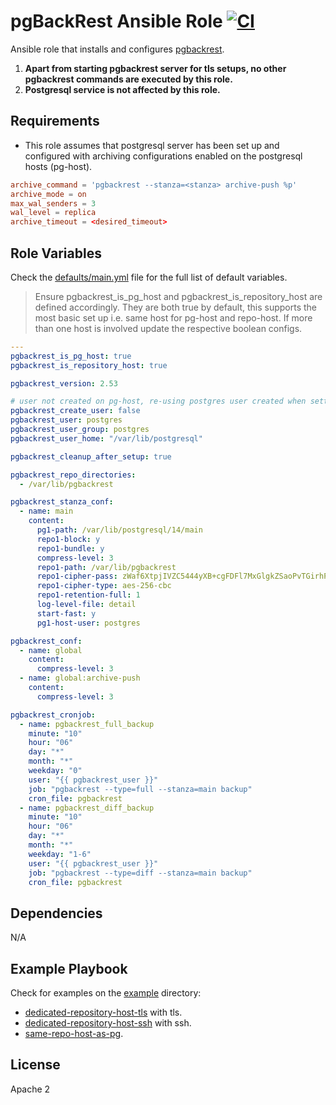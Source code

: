 pgBackRest Ansible Role [![CI](https://github.com/onaio/ansible-pgbackrest/actions/workflows/ci.yml/badge.svg)](https://github.com/onaio/ansible-pgbackrest/actions/workflows/ci.yml)
=========

Ansible role that installs and configures [pgbackrest](https://pgbackrest.org/).

1. **Apart from starting pgbackrest server for tls setups, no other pgbackrest commands are executed by this role.**
2. **Postgresql service is not affected by this role.**

Requirements
------------

- This role assumes that postgresql server has been set up and configured with archiving configurations enabled on the postgresql hosts (pg-host).
````conf
archive_command = 'pgbackrest --stanza=<stanza> archive-push %p'
archive_mode = on
max_wal_senders = 3
wal_level = replica
archive_timeout = <desired_timeout>
````

Role Variables
--------------

Check the [defaults/main.yml](./defaults/main.yml) file for the full list of default variables.
> Ensure pgbackrest_is_pg_host and pgbackrest_is_repository_host are defined accordingly. 
> They are both true by default, this supports the most basic set up i.e. same host for pg-host and repo-host. If more than one host is involved update the respective boolean configs.
````yaml
---
pgbackrest_is_pg_host: true
pgbackrest_is_repository_host: true

pgbackrest_version: 2.53

# user not created on pg-host, re-using postgres user created when setting up postgresql service
pgbackrest_create_user: false
pgbackrest_user: postgres
pgbackrest_user_group: postgres
pgbackrest_user_home: "/var/lib/postgresql"

pgbackrest_cleanup_after_setup: true

pgbackrest_repo_directories:
  - /var/lib/pgbackrest

pgbackrest_stanza_conf:
  - name: main
    content:
      pg1-path: /var/lib/postgresql/14/main
      repo1-block: y
      repo1-bundle: y
      compress-level: 3
      repo1-path: /var/lib/pgbackrest
      repo1-cipher-pass: zWaf6XtpjIVZC5444yXB+cgFDFl7MxGlgkZSaoPvTGirhPygu4jOKOXf9LO4vjfO
      repo1-cipher-type: aes-256-cbc
      repo1-retention-full: 1
      log-level-file: detail
      start-fast: y
      pg1-host-user: postgres

pgbackrest_conf:
  - name: global
    content:
      compress-level: 3
  - name: global:archive-push
    content:
      compress-level: 3

pgbackrest_cronjob:
  - name: pgbackrest_full_backup
    minute: "10"
    hour: "06"
    day: "*"
    month: "*"
    weekday: "0"
    user: "{{ pgbackrest_user }}"
    job: "pgbackrest --type=full --stanza=main backup"
    cron_file: pgbackrest
  - name: pgbackrest_diff_backup
    minute: "10"
    hour: "06"
    day: "*"
    month: "*"
    weekday: "1-6"
    user: "{{ pgbackrest_user }}"
    job: "pgbackrest --type=diff --stanza=main backup"
    cron_file: pgbackrest
````

Dependencies
------------

N/A

Example Playbook
----------------

Check for examples on the [example](./example) directory:
- [dedicated-repository-host-tls](./example/dedicated-repository-host-tls) with tls.
- [dedicated-repository-host-ssh](./example/dedicated-repository-host-ssh) with ssh.
- [same-repo-host-as-pg](./example/same-repo-host-as-pg).

License
-------

Apache 2
